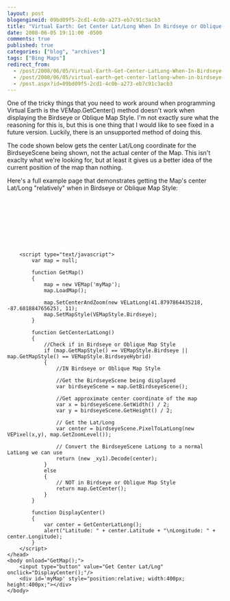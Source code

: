 ```yaml
---
layout: post
blogengineid: 09bd09f5-2cd1-4c0b-a273-eb7c91c3acb3
title: "Virtual Earth: Get Center Lat/Long When In Birdseye or Oblique Map Style"
date: 2008-06-05 19:11:00 -0500
comments: true
published: true
categories: ["blog", "archives"]
tags: ["Bing Maps"]
redirect_from: 
  - /post/2008/06/05/Virtual-Earth-Get-Center-LatLong-When-In-Birdseye-or-Oblique-Map-Style
  - /post/2008/06/05/virtual-earth-get-center-latlong-when-in-birdseye-or-oblique-map-style
  - /post.aspx?id=09bd09f5-2cd1-4c0b-a273-eb7c91c3acb3
---
```

<!-- more -->

One of the tricky things that you need to work around when programming Virtual Earth is the VEMap.GetCenter() method doesn't work when displaying the Birdseye or Oblique Map Style. I'm not exactly sure what the reasoning for this is, but this is one thing that I would like to see fixed in a future version. Luckily, there is an unsupported method of doing this.

The code shown below gets the center Lat/Long coordinate for the BirdseyeScene being shown, not the actual center of the Map. This isn't exaclty what we're looking for, but at least it gives us a better idea of the current position of the map than nothing.

Here's a full example page that demonstrates getting the Map's center Lat/Long "relatively" when in Birdseye or Oblique Map Style:
<pre class="brush: xml; first-line: 1; tab-size: 4; toolbar: false; "><!DOCTYPE html PUBLIC "-//W3C//DTD XHTML 1.0 Transitional//EN" "http://www.w3.org/TR/xhtml1/DTD/xhtml1-transitional.dtd">
<html>
    <head>
        <title></title>
        <meta http-equiv="Content-Type" content="text/html; charset=utf-8">
        <script type="text/javascript" src="http://dev.virtualearth.net/mapcontrol/mapcontrol.ashx?v=6.1"></script>
        <script type="text/javascript">
            var map = null;
                       
            function GetMap()
            {
                map = new VEMap('myMap');
                map.LoadMap();

                map.SetCenterAndZoom(new VELatLong(41.8797864435218, -87.681884765625), 11);
                map.SetMapStyle(VEMapStyle.Birdseye);
            }  

            function GetCenterLatLong()
            {
                //Check if in Birdseye or Oblique Map Style
                if (map.GetMapStyle() == VEMapStyle.Birdseye || map.GetMapStyle() == VEMapStyle.BirdseyeHybrid)
                {
                    //IN Birdseye or Oblique Map Style

                    //Get the BirdseyeScene being displayed
                    var birdseyeScene = map.GetBirdseyeScene();

                    //Get approximate center coordinate of the map
                    var x = birdseyeScene.GetWidth() / 2;
                    var y = birdseyeScene.GetHeight() / 2;

                    // Get the Lat/Long 
                    var center = birdseyeScene.PixelToLatLong(new VEPixel(x,y), map.GetZoomLevel());

                    // Convert the BirdseyeScene LatLong to a normal LatLong we can use
                    return (new _xy1).Decode(center);
                }
                else
                {
                    // NOT in Birdseye or Oblique Map Style
                    return map.GetCenter();
                }
            }

            function DisplayCenter()
            {
                var center = GetCenterLatLong();
                alert("Latitude: " + center.Latitude + "\nLongitude: " + center.Longitude);
            }
        </script>
    </head>
    <body onload="GetMap();">
        <input type="button" value="Get Center Lat/Lng" onclick="DisplayCenter();"/>
        <div id='myMap' style="position:relative; width:400px; height:400px;"></div>
    </body>
</html></pre>

 
